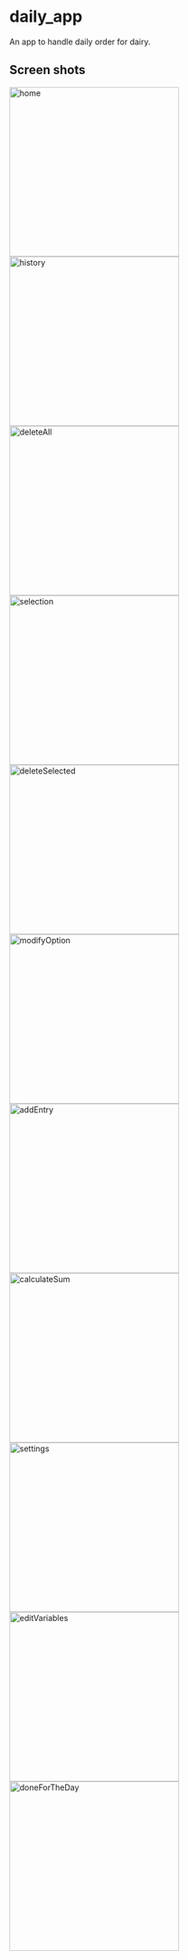 # daily_app

An app to handle daily order for dairy.

## Screen shots

<img src="ss/home.jpg" alt="home"  width="300" >
<img src="ss/history.jpg" alt="history" width="300" >
<img src="ss/deleteAll.jpg" alt="deleteAll" width="300" >
<img src="ss/selection.jpg" alt="selection" width="300" >
<img src="ss/deleteSel.jpg" alt="deleteSelected" width="300" >
<img src="ss/modifyOpt.jpg" alt="modifyOption" width="300" >
<img src="ss/addEntry.jpg" alt="addEntry" width="300" >
<img src="ss/sum.jpg" alt="calculateSum" width="300" >
<img src="ss/settings.jpg" alt="settings" width="300" >
<img src="ss/editVar.jpg" alt="editVariables" width="300" >
<img src="ss/done.jpg" alt="doneForTheDay" width="300" >
